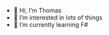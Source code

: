 - 👋 Hi, I’m Thomas
- 👀 I’m interested in lots of things
- 🌱 I’m currently learning F#

<!---
kgq325/kgq325 is a ✨ special ✨ repository because its `README.md` (this file) appears on your GitHub profile.
You can click the Preview link to take a look at your changes.
--->
